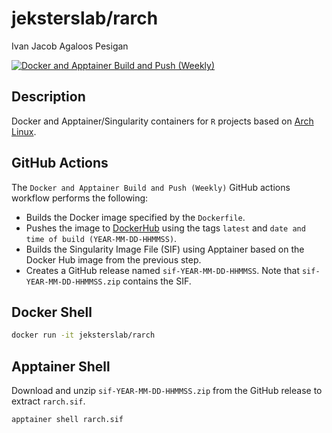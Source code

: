 # jeksterslab/rarch

Ivan Jacob Agaloos Pesigan

<!-- badges: start -->
[![Docker and Apptainer Build and Push (Weekly)](https://github.com/jeksterslab/docker-rarch/actions/workflows/docker-apptainer-build-push-weekly.yml/badge.svg)](https://github.com/jeksterslab/docker-rarch/actions/workflows/docker-apptainer-build-push-weekly.yml)
<!-- badges: end -->

## Description

Docker and Apptainer/Singularity containers for `R` projects based on [Arch Linux](https://archlinux.org/).

## GitHub Actions

The `Docker and Apptainer Build and Push (Weekly)` GitHub actions workflow performs the following:

- Builds the Docker image specified by the `Dockerfile`.
- Pushes the image to [DockerHub](https://hub.docker.com/repository/docker/jeksterslab/rarch/general) using the tags `latest` and `date and time of build (YEAR-MM-DD-HHMMSS)`.
- Builds the Singularity Image File (SIF) using Apptainer based on the Docker Hub image from the previous step.
- Creates a GitHub release named `sif-YEAR-MM-DD-HHMMSS`. Note that `sif-YEAR-MM-DD-HHMMSS.zip` contains the SIF. 

## Docker Shell

```bash
docker run -it jeksterslab/rarch
```

## Apptainer Shell

Download and unzip `sif-YEAR-MM-DD-HHMMSS.zip` from the GitHub release to extract `rarch.sif`.

```bash
apptainer shell rarch.sif
```
